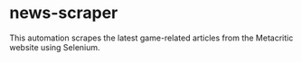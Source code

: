 # news-scraper
This automation scrapes the latest game-related articles from the Metacritic website using Selenium.
